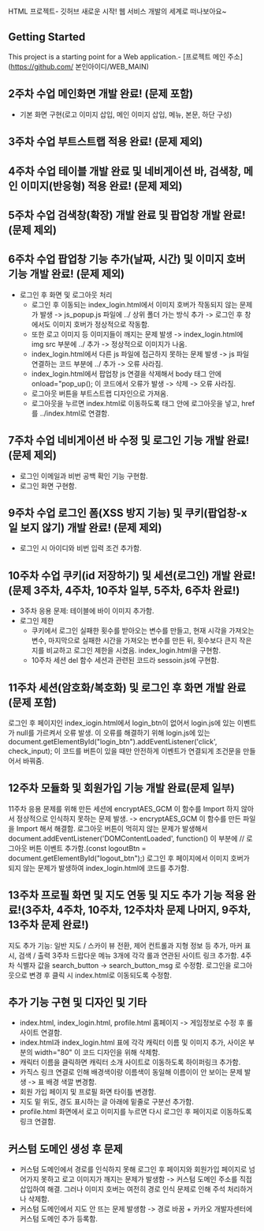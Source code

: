  # 
HTML 프로젝트- 깃허브
새로운 시작! 웹 서비스 개발의 세계로 떠나보아요~
 ## Getting Started
 This project is a starting point for a Web application.- [프로젝트 메인 주소](https://github.com/
본인아이디/WEB_MAIN) 
 ## 2주차 수업 메인화면 개발 완료! (문제 포함)
 - 기본 화면 구현(로고 이미지 삽입, 메인 이미지 삽입, 메뉴, 본문, 하단 구성)

 ## 3주차 수업 부트스트랩 적용 완료! (문제 제외)
 ## 4주차 수업 테이블 개발 완료 및 네비게이션 바, 검색창, 메인 이미지(반응형) 적용 완료! (문제 제외)
 ## 5주차 수업 검색창(확장) 개발 완료 및 팝업창 개발 완료! (문제 제외)
 ## 6주차 수업 팝업창 기능 추가(날짜, 시간) 및 이미지 호버 기능 개발 완료! (문제 제외)
- 로그인 후 화면 및 로그아웃 처리
    - 로그인 후 이동되는 index_login.html에서 이미지 호버가 작동되지 않는 문제가 발생 -> js_popup.js 파일에 ../ 상위 폴더 가는 방식 추가 -> 로그인 후 창에서도 이미지 호버가 정상적으로 작동함. 
    - 또한 로고 이미지 등 이미지들이 깨지는 문제 발생 -> index_login.html에 img src 부분에 ../ 추가 -> 정상적으로 이미지가 나옴.
    - index_login.html에서 다른 js 파일에 접근하지 못하는 문제 발생 -> js 파일 연결하는 코드 부분에 ../ 추가 -> 오류 사라짐.
    - index_login.html에서 팝업창 js 연결을 삭제해서 body 태그 안에 onload="pop_up(); 이 코드에서 오류가 발생 -> 삭제 -> 오류 사라짐.
    - 로그아웃 버튼을 부트스트랩 디자인으로 가져옴.
    - 로그아웃을 누르면 index.html로 이동하도록 <a> 태그 안에 로그아웃을 넣고, href를 ../index.html로 연결함.

 ## 7주차 수업 네비게이션 바 수정 및 로그인 기능 개발 완료! (문제 제외)
 - 로그인 이메일과 비번 공백 확인 기능 구현함.
 - 로그인 화면 구현함.

 ## 9주차 수업 로그인 폼(XSS 방지 기능) 및 쿠키(팝업창-x일 보지 않기) 개발 완료! (문제 제외)
- 로그인 시 아이디와 비번 입력 조건 추가함.

 ## 10주차 수업 쿠키(id 저장하기) 및 세션(로그인) 개발 완료! (문제 3주차, 4주차, 10주차 일부, 5주차, 6주차 완료!)
 - 3주차 응용 문제: 테이블에 바이 이미지 추가함.
 - 로그인 제한
    - 쿠키에서 로그인 실패한 횟수를 받아오는 변수를 만들고, 현재 시각을 가져오는 변수, 마지막으로 실패한 시간을 가져오는 변수를 만든 뒤, 횟수보다 큰지 작은지를 비교하고 로그인 제한을 시켰음. index_login.html을 구현함.
    - 10주차 세션 del 함수 세션과 관련된 코드라 sessoin.js에 구현함.

 ## 11주차 세션(암호화/복호화) 및 로그인 후 화면 개발 완료(문제 포함)
 로그인 후 페이지인 index_iogin.html에서 login_btn이 없어서 login.js에 있는 이벤트가 null를 가르켜서 오류 발생. 이 오류를 해결하기 위해 login.js에 있는 document.getElementById("login_btn").addEventListener('click', check_input); 이 코드를 버튼이 있을 때만 안전하게 이벤트가 연결되게 조건문을 만들어서 바꿔줌. 

 ## 12주차 모듈화 및 회원가입 기능 개발 완료(문제 일부)
11주차 응용 문제를 위해 만든 세션에 encryptAES_GCM 이 함수를 Import 하지 않아서 정상적으로 인식하지 못하는 문제 발생. -> encryptAES_GCM 이 함수를 만든 파일을 Import 해서 해결함.
로그아웃 버튼이 먹히지 않는 문제가 발생해서 document.addEventListener('DOMContentLoaded', function() 이 부분에 // 로그아웃 버튼 이벤트 추가함.(const logoutBtn = document.getElementById("logout_btn");)
로그인 후 페이지에서 이미지 호버가 되지 않는 문제가 발생하여 index_login.html에 <script src="../js/js_popup.js"></script> 코드를 추가함.

## 13주차 프로필 화면 및 지도 연동 및 지도 추가 기능 적용 완료!(3주차, 4주차, 10주차, 12주차차 문제 나머지, 9주차, 13주차 문제 완료!)
지도 추가 기능: 일반 지도 / 스카이 뷰 전환, 제어 컨트롤과 지형 정보 등 추가, 마커 표시, 검색 / 출력
3주차 드랍다운 메뉴 3개에 각각 롤과 연관된 사이트 링크 추가함.
4주차 식별자 값을 search_button -> search_button_msg 로 수정함.
로그인을 로그아웃으로 변경 후 클릭 시 index.html로 이동되도록 수정함.

## 추가 기능 구현 및 디자인 및 기타
- index.html, index_login.html, profile.html 홈페이지 -> 게임정보로 수정 후 롤 사이트 연결함.
- index.html과 index_login.html 표에 각각 캐릭터 이름 및 이미지 추가, 사이온 부분의 width="80" 이 코드 디자인을 위해 삭제함.
- 캐릭터 이름을 클릭하면 캐릭터 소개 사이트로 이동하도록 하이퍼링크 추가함.
- 카직스 링크 연결로 인해 배경색이랑 이름색이 동일해 이름이이 안 보이는 문제 발생 -> 표 배경 색깔 변경함.
- 회원 가입 페이지 및 프로필 화면 타이틀 변경함.
- 지도 밑 위도, 경도 표시하는 글 아래에 밑줄로 구분선 추가함.
- profile.html 화면에서 로고 이미지를 누르면 다시 로그인 후 페이지로 이동하도록 링크 연결함.

## 커스텀 도메인 생성 후 문제 
- 커스텀 도메인에서 경로를 인식하지 못해 로그인 후 페이지와 회원가입 페이지로 넘어가지 못하고 로고 이미지가 깨지는 문제가 발생함 -> 커스텀 도메인 주소를 직접 삽입하여 해결. 그러나 이미지 호버는 여전히 경로 인식 문제로 인해 주석 처리하거나 삭제함.
- 커스텀 도메인에서 지도 안 뜨는 문제 발생함 -> 경로 바꿈 + 카카오 개발자센터에 커스텀 도메인 추가 등록함.